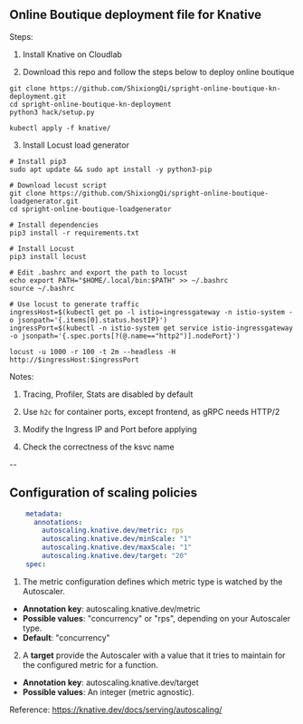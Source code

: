 ## Online Boutique deployment file for Knative

Steps:

1. Install Knative on Cloudlab

2. Download this repo and follow the steps below to deploy online boutique
```
git clone https://github.com/ShixiongQi/spright-online-boutique-kn-deployment.git
cd spright-online-boutique-kn-deployment
python3 hack/setup.py

kubectl apply -f knative/
```

3. Install Locust load generator
```
# Install pip3
sudo apt update && sudo apt install -y python3-pip

# Download locust script
git clone https://github.com/ShixiongQi/spright-online-boutique-loadgenerator.git
cd spright-online-boutique-loadgenerator

# Install dependencies
pip3 install -r requirements.txt

# Install Locust
pip3 install locust

# Edit .bashrc and export the path to locust
echo export PATH="$HOME/.local/bin:$PATH" >> ~/.bashrc
source ~/.bashrc

# Use locust to generate traffic
ingressHost=$(kubectl get po -l istio=ingressgateway -n istio-system -o jsonpath='{.items[0].status.hostIP}')
ingressPort=$(kubectl -n istio-system get service istio-ingressgateway -o jsonpath='{.spec.ports[?(@.name=="http2")].nodePort}')

locust -u 1000 -r 100 -t 2m --headless -H http://$ingressHost:$ingressPort
```

Notes:

1. Tracing, Profiler, Stats are disabled by default

2. Use `h2c` for container ports, except frontend, as gRPC needs HTTP/2

3. Modify the Ingress IP and Port before applying

4. Check the correctness of the ksvc name

--
## Configuration of scaling policies
```yaml
    metadata:
      annotations:
        autoscaling.knative.dev/metric: rps
        autoscaling.knative.dev/minScale: "1"
        autoscaling.knative.dev/maxScale: "1"
        autoscaling.knative.dev/target: "20"
    spec:
```
1. The metric configuration defines which metric type is watched by the Autoscaler.
- **Annotation key**: autoscaling.knative.dev/metric
- **Possible values**: "concurrency" or "rps", depending on your Autoscaler type.
- **Default**: "concurrency"

2. A **target** provide the Autoscaler with a value that it tries to maintain for the configured metric for a function.

- **Annotation key**: autoscaling.knative.dev/target
- **Possible values**: An integer (metric agnostic).

Reference: https://knative.dev/docs/serving/autoscaling/

